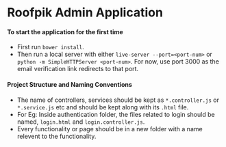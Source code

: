 # Roofpik Admin Application

#### To start the application for the first time
- First run `bower install`.
- Then run a local server with either `live-server --port=<port-num>` or `python -m SimpleHTTPServer <port-num>`. For now, use port 3000 as the email verification link redirects to that port.

#### Project Structure and Naming Conventions
- The name of controllers, services should be kept as `*.controller.js` or `*.service.js` etc and should be kept along with its `.html` file.
- For Eg: Inside authentication folder, the files related to login should be named, `login.html` and `login.controller.js`.
- Every functionality or page should be in a new folder with a name relevent to the functionality.
